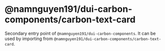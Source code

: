 # @namnguyen191/dui-carbon-components/carbon-text-card

Secondary entry point of `@namnguyen191/dui-carbon-components`. It can be used by importing from `@namnguyen191/dui-carbon-components/carbon-text-card`.
